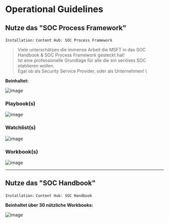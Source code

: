 # Operational Guidelines

## Nutze das "SOC Process Framework"

`Installation:` `Content Hub: SOC Process Framework`

> Viele unterschätzen die immense Arbeit die MSFT in das SOC Handbook & SOC Process Framework gesteckt hat! \
> Ist eine professionelle Grundlage für alle die ein seriöses SOC etablieren wollen. \
> Egal ob als Security Service Provider, oder als Unternehmen! \

**Beinhaltet:**

![image](https://github.com/socGPT/msft-sentinel-pilot/assets/73879930/7b8e11bd-3fd9-4c32-a3b7-eb193d1877f1)

### Playbook(s)

![image](https://github.com/socGPT/msft-sentinel-pilot/assets/73879930/5b55d975-5a7a-47b0-915f-5b8071a4da7e)

### Watchlist(s)

![image](https://github.com/socGPT/msft-sentinel-pilot/assets/73879930/2d2bb98e-2f75-4b5c-bbdc-2f6cb2a9b3db)

### Workbook(s)

![image](https://github.com/socGPT/msft-sentinel-pilot/assets/73879930/abedfa6a-6bf4-4872-bcba-b5a1648885ec)


---

## Nutze das "SOC Handbook"

`Installation:` `Content Hub: SOC Handbook`

**Beinhaltet über 30 nützliche Workbooks:**

![image](https://github.com/socGPT/msft-sentinel-pilot/assets/73879930/56db685c-82db-4aa5-81ee-fdd63e692c74)
